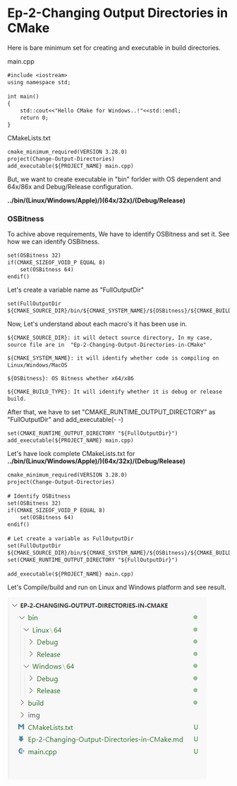 # Ep-2-Changing Output Directories in CMake

Here is bare minimum set for creating and executable in build directories.


main.cpp
~~~
#include <iostream>
using namespace std;

int main()
{
    std::cout<<"Hello CMake for Windows..!"<<std::endl;
    return 0;
}
~~~
CMakeLists.txt
~~~
cmake_minimum_required(VERSION 3.28.0)
project(Change-Output-Directories)
add_executable(${PROJECT_NAME} main.cpp)
~~~

But, we want to create executable in "bin" forlder with OS dependent and 64x/86x and Debug/Release configuration.

**../bin/(Linux/Windows/Apple)/)(64x/32x)/(Debug/Release)**

### OSBitness
To achive above requirements, We have to identify OSBitness and set it. See how we can identify OSBitness.

~~~
set(OSBitness 32)
if(CMAKE_SIZEOF_VOID_P EQUAL 8)
    set(OSBitness 64)
endif()
~~~

Let's create a variable name as "FullOutputDir"
~~~
set(FullOutputDir ${CMAKE_SOURCE_DIR}/bin/${CMAKE_SYSTEM_NAME}/${OSBitness}/${CMAKE_BUILD_TYPE})
~~~
Now, Let's understand about each macro's it has been use in.

~~~
${CMAKE_SOURCE_DIR}: it will detect source directory, In my case, source file are in  "Ep-2-Changing-Output-Directories-in-CMake"
~~~

~~~
${CMAKE_SYSTEM_NAME}: it will identify whether code is compiling on Linux/Windows/MacOS
~~~

~~~
${OSBitness}: OS Bitness whether x64/x86
~~~

~~~
${CMAKE_BUILD_TYPE}: It will identify whether it is debug or release build.
~~~

After that, we have to set "CMAKE_RUNTIME_OUTPUT_DIRECTORY" as  "FullOutputDir" and add_executable(- -)
~~~
set(CMAKE_RUNTIME_OUTPUT_DIRECTORY "${FullOutputDir}")
add_executable(${PROJECT_NAME} main.cpp)
~~~

Let's have look complete CMakeLists.txt for **../bin/(Linux/Windows/Apple)/)(64x/32x)/(Debug/Release)**

~~~
cmake_minimum_required(VERSION 3.28.0)
project(Change-Output-Directories)

# Identify OSBitness
set(OSBitness 32)
if(CMAKE_SIZEOF_VOID_P EQUAL 8)
    set(OSBitness 64)
endif()

# Let create a variable as FullOutputDir
set(FullOutputDir ${CMAKE_SOURCE_DIR}/bin/${CMAKE_SYSTEM_NAME}/${OSBitness}/${CMAKE_BUILD_TYPE})
set(CMAKE_RUNTIME_OUTPUT_DIRECTORY "${FullOutputDir}")

add_executable(${PROJECT_NAME} main.cpp)
~~~

Let's Compile/build and run on Linux and Windows platform and see result. 

![Linux and Window](img/Result.jpg)